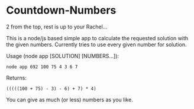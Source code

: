 # Countdown-Numbers
2 from the top, rest is up to your Rachel...

This is a node/js based simple app to calculate the requested solution with the given numbers.
Currently tries to use every given number for solution.

Usage (node app [SOLUTION] [NUMBERS...]):

    node app 692 100 75 4 3 6 7

Returns:

    (((((100 + 75) - 3) - 6) + 7) * 4)

You can give as much (or less) numbers as you like.